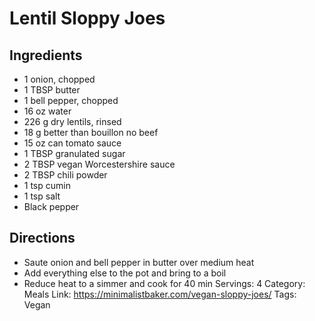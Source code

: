 # Lentil Sloppy Joes
## Ingredients
- 1 onion, chopped
- 1 TBSP butter
- 1 bell pepper, chopped
- 16 oz water
- 226 g dry lentils, rinsed
- 18 g better than bouillon no beef
- 15 oz can tomato sauce
- 1 TBSP granulated sugar
- 2 TBSP vegan Worcestershire sauce
- 2 TBSP chili powder
- 1 tsp cumin
- 1 tsp salt
- Black pepper
## Directions
- Saute onion and bell pepper in butter over medium heat
- Add everything else to the pot and bring to a boil
- Reduce heat to a simmer and cook for 40 min
Servings: 4
Category: Meals
Link: https://minimalistbaker.com/vegan-sloppy-joes/
Tags: Vegan

